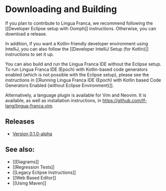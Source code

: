 # Downloading and Building

If you plan to contribute to Lingua Franca, we recommend following the [[Developer Eclipse setup with Oomph]] instructions. Otherwise, you can download a release.

In addition, if you want a Kotlin-friendly developer environment using IntelliJ, you can also follow the [[Developer IntelliJ Setup (for Kotlin)]] instructions to set it up.

You can also build and run the Lingua Franca IDE without the Eclipse setup. To run Lingua Franca IDE (Epoch) with Kotlin-based code generators enabled (which is not possible with the Eclipse setup), please see the instructions in [[Running Lingua Franca IDE (Epoch) with Kotlin based Code Generators Enabled (without Eclipse Environment)]].

Alternatively, a language plugin is available for Vim and Neovim.
It is available, as well as installation instructions, in https://github.com/lf-lang/lingua-franca.vim.

## Releases

* [Version 0.1.0-alpha](https://github.com/icyphy/lingua-franca/releases/tag/v0.1.0-alpha)

## See also:
- [[Diagrams]]
- [[Regression Tests]]
- [[Legacy Eclipse Instructions]]
- [[Web Based Editor]]
- [[Using Maven]]

